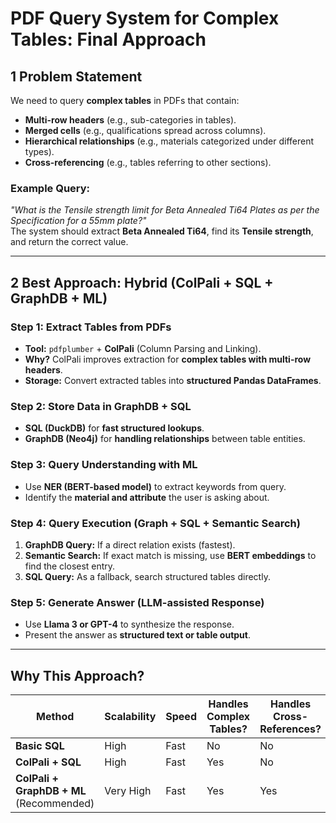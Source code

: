# PDF Query System for Complex Tables: Final Approach

## 1 Problem Statement
We need to query **complex tables** in PDFs that contain:
- **Multi-row headers** (e.g., sub-categories in tables).
- **Merged cells** (e.g., qualifications spread across columns).
- **Hierarchical relationships** (e.g., materials categorized under different types).
- **Cross-referencing** (e.g., tables referring to other sections).

### Example Query:
_"What is the Tensile strength limit for Beta Annealed Ti64 Plates as per the Specification for a 55mm plate?"_  
The system should extract **Beta Annealed Ti64**, find its **Tensile strength**, and return the correct value.

---
## 2 Best Approach: Hybrid (ColPali + SQL + GraphDB + ML)
### Step 1: Extract Tables from PDFs
- **Tool:** `pdfplumber` + **ColPali** (Column Parsing and Linking).  
- **Why?** ColPali improves extraction for **complex tables with multi-row headers**.  
- **Storage:** Convert extracted tables into **structured Pandas DataFrames**.

### Step 2: Store Data in GraphDB + SQL
- **SQL (DuckDB)** for **fast structured lookups**.
- **GraphDB (Neo4j)** for **handling relationships** between table entities.

### Step 3: Query Understanding with ML
- Use **NER (BERT-based model)** to extract keywords from query.
- Identify the **material and attribute** the user is asking about.

### Step 4: Query Execution (Graph + SQL + Semantic Search)
1. **GraphDB Query:** If a direct relation exists (fastest).  
2. **Semantic Search:** If exact match is missing, use **BERT embeddings** to find the closest entry.  
3. **SQL Query:** As a fallback, search structured tables directly.

### Step 5: Generate Answer (LLM-assisted Response)
- Use **Llama 3 or GPT-4** to synthesize the response.
- Present the answer as **structured text or table output**.

---
##  Why This Approach?
| **Method** | **Scalability** | **Speed** | **Handles Complex Tables?** | **Handles Cross-References?** |
|------------|---------------|----------|------------------------|---------------------|
| **Basic SQL** | High |  Fast |  No |  No |
| **ColPali + SQL** |  High |  Fast |  Yes |  No |
| **ColPali + GraphDB + ML** (Recommended) | Very High |  Fast |  Yes |  Yes |

